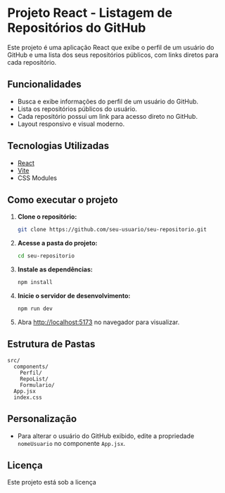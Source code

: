 # Projeto React - Listagem de Repositórios do GitHub

Este projeto é uma aplicação React que exibe o perfil de um usuário do GitHub e uma lista dos seus repositórios públicos, com links diretos para cada repositório.

## Funcionalidades

- Busca e exibe informações do perfil de um usuário do GitHub.
- Lista os repositórios públicos do usuário.
- Cada repositório possui um link para acesso direto no GitHub.
- Layout responsivo e visual moderno.

## Tecnologias Utilizadas

- [React](https://react.dev/)
- [Vite](https://vitejs.dev/)
- CSS Modules

## Como executar o projeto

1. **Clone o repositório:**
   ```bash
   git clone https://github.com/seu-usuario/seu-repositorio.git
   ```
2. **Acesse a pasta do projeto:**
   ```bash
   cd seu-repositorio
   ```
3. **Instale as dependências:**
   ```bash
   npm install
   ```
4. **Inicie o servidor de desenvolvimento:**
   ```bash
   npm run dev
   ```

5. Abra [http://localhost:5173](http://localhost:5173) no navegador para visualizar.

## Estrutura de Pastas

```
src/
  components/
    Perfil/
    RepoList/
    Formulario/
  App.jsx
  index.css
```

## Personalização

- Para alterar o usuário do GitHub exibido, edite a propriedade `nomeUsuario` no componente `App.jsx`.

## Licença

Este projeto está sob a licença
